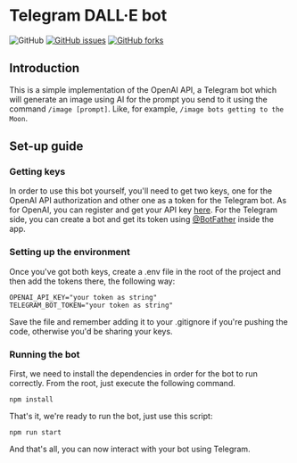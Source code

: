 # Telegram DALL·E bot
![GitHub](https://img.shields.io/github/license/javitoro/telegram-dalle-bot) [![GitHub issues](https://img.shields.io/github/issues/JaviToro/telegram-dalle-bot)](https://github.com/JaviToro/telegram-dalle-bot/issues) [![GitHub forks](https://img.shields.io/github/forks/JaviToro/telegram-dalle-bot)](https://github.com/JaviToro/telegram-dalle-bot/network)

## Introduction
This is a simple implementation of the OpenAI API, a Telegram bot which will generate an image using AI for the prompt you send to it using the command `/image [prompt]`. Like, for example, `/image bots getting to the Moon`.

## Set-up guide

### Getting keys
In order to use this bot yourself, you'll need to get two keys, one for the OpenAI API authorization and other one as a token for the Telegram bot. As for OpenAI, you can register and get your API key [here](https://beta.openai.com/docs/introduction/overview). For the Telegram side, you can create a bot and get its token using [@BotFather](https://t.me/botfather) inside the app.

### Setting up the environment

Once you've got both keys, create a .env file in the root of the project and then add the tokens there, the following way:
```
OPENAI_API_KEY="your token as string"
TELEGRAM_BOT_TOKEN="your token as string"
```
Save the file and remember adding it to your .gitignore if you're pushing the code, otherwise you'd be sharing your keys.

### Running the bot

First, we need to install the dependencies in order for the bot to run correctly. From the root, just execute the following command.
```
npm install
```

That's it, we're ready to run the bot, just use this script:
```
npm run start
```

And that's all, you can now interact with your bot using Telegram.
